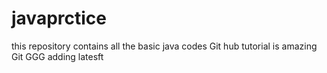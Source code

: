 # javaprctice
this repository contains all the basic java codes
Git hub tutorial is amazing
Git 
GGG
adding latesft
